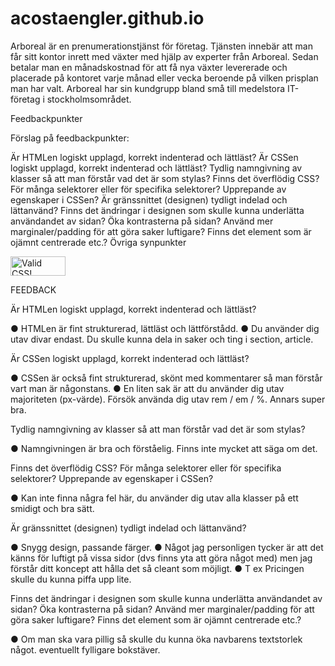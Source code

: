# acostaengler.github.io

Arboreal är en prenumerationstjänst för företag. Tjänsten innebär att man får sitt kontor inrett med växter med hjälp av experter från Arboreal. Sedan betalar man en månadskostnad för att få nya växter levererade och placerade på kontoret varje månad eller vecka beroende på vilken prisplan man har valt. Arboreal har sin kundgrupp bland små till medelstora IT-företag i stockholmsområdet.

Feedbackpunkter

Förslag på feedbackpunkter:

Är HTMLen logiskt upplagd, korrekt indenterad och lättläst?
Är CSSen logiskt upplagd, korrekt indenterad och lättläst?
Tydlig namngivning av klasser så att man förstår vad det är som stylas?
Finns det överflödig CSS? För många selektorer eller för specifika selektorer? Upprepande av egenskaper i CSSen?
Är gränssnittet (designen) tydligt indelad och lättanvänd?
Finns det ändringar i designen som skulle kunna underlätta användandet av sidan? Öka kontrasterna på sidan? Använd mer marginaler/padding för att göra saker luftigare? Finns det element som är ojämnt centrerade etc.?
Övriga synpunkter

<p>
    <a href="https://jigsaw.w3.org/css-validator/check/referer">
        <img style="border:0;width:88px;height:31px"
            src="https://jigsaw.w3.org/css-validator/images/vcss"
            alt="Valid CSS!" />
    </a>
</p>
    
FEEDBACK

Är HTMLen logiskt upplagd, korrekt indenterad och lättläst?

● HTMLen är fint strukturerad, lättläst och lättförstådd.
● Du använder dig utav divar endast. Du skulle kunna dela in saker och ting i section, article.

Är CSSen logiskt upplagd, korrekt indenterad och lättläst?

● CSSen är också fint strukturerad, skönt med kommentarer så man förstår vart man är någonstans.
● En liten sak är att du använder dig utav majoriteten (px-värde). Försök använda dig utav rem / em / %. Annars super bra. 

Tydlig namngivning av klasser så att man förstår vad det är som stylas?

● Namngivningen är bra och förståelig. Finns inte mycket att säga om det.

Finns det överflödig CSS? För många selektorer eller för specifika selektorer? Upprepande av egenskaper i CSSen?

● Kan inte finna några fel här, du använder dig utav alla klasser på ett smidigt och bra sätt.

Är gränssnittet (designen) tydligt indelad och lättanvänd?

● Snygg design, passande färger.
● Något jag personligen tycker är att det känns för luftigt på vissa sidor (dvs finns yta att göra något med) men jag förstår   ditt koncept att hålla det så cleant som möjligt.
● T ex Pricingen skulle du kunna piffa upp lite.

Finns det ändringar i designen som skulle kunna underlätta användandet av sidan? Öka kontrasterna på sidan? Använd mer marginaler/padding för att göra saker luftigare? Finns det element som är ojämnt centrerade etc.?

● Om man ska vara pillig så skulle du kunna öka navbarens textstorlek något. eventuellt fylligare bokstäver.
